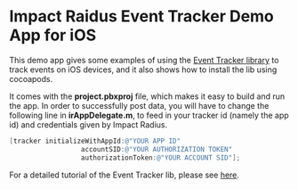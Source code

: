 # Impact Raidus Event Tracker Demo App for iOS #

This demo app gives some examples of using the [Event Tracker library](https://github.com/...) to track events on iOS devices, and it also shows how to install the lib using cocoapods.

It comes with the **project.pbxproj** file, which makes it easy to build and run the app. In order to successfully post data, you will have to change the following line in **irAppDelegate.m**, to feed in your tracker id (namely the app id)  and credentials given by Impact Radius.

```objective-c
[tracker initializeWithAppId:@"YOUR APP ID"
                  accountSID:@"YOUR AUTHORIZATION TOKEN"
                  authorizationToken:@"YOUR ACCOUNT SID"];
```

For a detailed tutorial of the Event Tracker lib, please see [here](https://github.com/...).